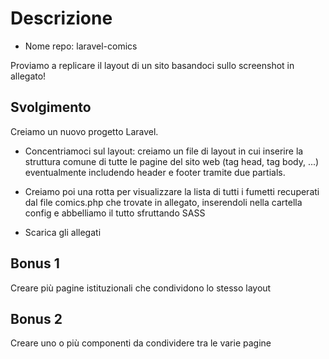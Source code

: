 # Descrizione
- Nome repo: laravel-comics

Proviamo a replicare il layout di un sito basandoci sullo screenshot in allegato!

## Svolgimento
Creiamo un nuovo progetto Laravel.

- Concentriamoci sul layout: creiamo un file di layout in cui inserire la struttura comune di tutte le pagine del sito web (tag head, tag body, ...) eventualmente includendo header e footer tramite due partials.

- Creiamo poi una rotta per visualizzare la lista di tutti i fumetti recuperati dal file comics.php che trovate in allegato,  inserendoli nella cartella config e abbelliamo il tutto sfruttando SASS

- Scarica gli allegati

## Bonus 1
Creare più pagine istituzionali che condividono lo stesso layout

## Bonus 2
Creare uno o più componenti da condividere tra le varie pagine
